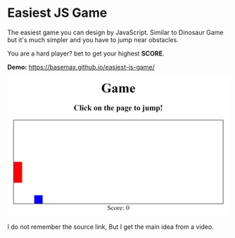 # Easiest JS Game

The easiest game you can design by JavaScript. Similar to Dinosaur Game but it's much simpler and you have to jump near obstacles.

You are a hard player? bet to get your highest **SCORE**.

**Demo:** https://basemax.github.io/easiest-js-game/

[![Easiest JS Game](preview.jpg)](https://basemax.github.io/easiest-js-game/)

I do not remember the source link, But I get the main idea from a video.
